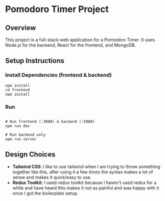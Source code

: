 # Pomodoro Timer Project

## Overview

This project is a full-stack web application for a Pomodoro Timer. It uses Node.js for the backend, React for the frontend, and MongoDB.

## Setup Instructions

### Install Dependencies (frontend & backend)

```
npm install
cd frontend
npm install
```

### Run

```

# Run frontend (:3000) & backend (:5000)
npm run dev

# Run backend only
npm run server
```


## Design Choices

- **Tailwind CSS**: I like to use tailwind when I am trying to throw something together like this, after using it a few times the syntax makes a lot of sense and makes it quick/easy to use.
- **Redux Toolkit**: I used redux toolkit because I haven't used redux for a while and have heard this makes it not as painful and was happy with it once I got the boilerplate setup.
